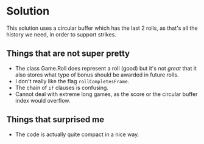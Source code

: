 # Solution
This solution uses a circular buffer which has the last 2 rolls, as that's all the history we need, in order to support
strikes.

## Things that are not super pretty

* The class Game.Roll does represent a roll (good) but it's not *great* that it also stores what type of bonus should 
be awarded in future rolls.
* I don't really like the flag `rollCompletesFrame`.
* The chain of `if` clauses is confusing.
* Cannot deal with extreme long games, as the score or the circular buffer index would overflow.

## Things that surprised me
* The code is actually quite compact in a nice way.
